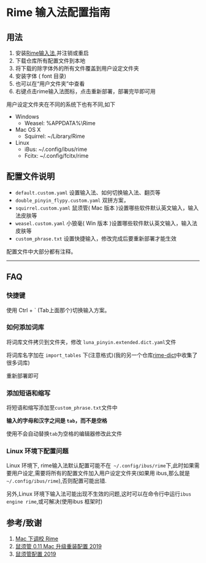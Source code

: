 # Rime 输入法配置指南

## 用法

1. 安装[Rime输入法](https://rime.im/),并注销或重启
2. 下载仓库所有配置文件到本地
3. 将下载的除字体外的所有文件覆盖到用户设定文件夹
4. 安装字体 ( font 目录)
5. 也可以在“用户文件夹”中查看
6. 右键点击rime输入法图标，点击重新部署，部署完毕即可用

用户设定文件夹在不同的系统下也有不同,如下

- Windows
  - Weasel: %APPDATA%\Rime
- Mac OS X
  - Squirrel: ~/Library/Rime
- Linux
  - iBus: ~/.config/ibus/rime
  - Fcitx: ~/.config/fcitx/rime


## 配置文件说明

- `default.custom.yaml` 设置输入法、如何切换输入法、翻页等
- `double_pinyin_flypy.custom.yaml` 双拼方案，
- `squirrel.custom.yaml` 鼠须管( Mac 版本 )设置哪些软件默认英文输入，输入法皮肤等
- `weasel.custom.yaml` 小狼毫( Win 版本 )设置哪些软件默认英文输入，输入法皮肤等
- `custom_phrase.txt` 设置快捷输入，修改完成后要重新部署才能生效

配置文件中大部分都有注释。

------

## FAQ

### 快捷键

使用 Ctrl + ` (Tab上面那个)切换输入方案。

### 如何添加词库

将词库文件拷贝到文件夹，修改 `luna_pinyin.extended.dict.yaml`文件

将词库名字加在 `import_tables` 下(注意格式)(我的另一个仓库[rime-dict](https://github.com/Iorest/rime-dict)中收集了很多词库)

重新部署即可

### 添加短语和缩写

将短语和缩写添加至`custom_phrase.txt`文件中

**输入的字母和汉字之间是 `tab`，而不是空格**

使用不会自动替换`tab`为空格的编辑器修改此文件

### Linux 环境下配置问题

Linux 环境下, rime输入法默认配置可能不在` ~/.config/ibus/rime`下,此时如果需要用户设定,需要将所有的配置文件加入用户设定文件夹(如果用 ibus,那么就是` ~/.config/ibus/rime`),否则配置可能出错.

另外,Linux 环境下输入法可能出现不生效的问题,这时可以在命令行中运行`ibus engine rime`,或可解决(使用ibus 框架时)

## 参考/致谢

1. [Mac 下调校 Rime](https://mritd.me/2019/03/23/oh-my-rime/)
2. [鼠须管 0.11 Mac 升级重装配置 2019](https://github.com/cnfeat/Rime)
3. [鼠须管配置 2019](https://placeless.net/blog/rime-squirrel-customization-2019#article)
